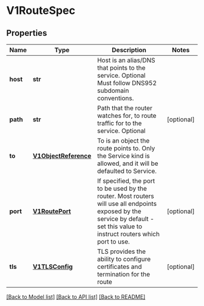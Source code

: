 # V1RouteSpec

## Properties
Name | Type | Description | Notes
------------ | ------------- | ------------- | -------------
**host** | **str** | Host is an alias/DNS that points to the service. Optional Must follow DNS952 subdomain conventions. | 
**path** | **str** | Path that the router watches for, to route traffic for to the service. Optional | [optional] 
**to** | [**V1ObjectReference**](V1ObjectReference.md) | To is an object the route points to. Only the Service kind is allowed, and it will be defaulted to Service. | 
**port** | [**V1RoutePort**](V1RoutePort.md) | If specified, the port to be used by the router. Most routers will use all endpoints exposed by the service by default - set this value to instruct routers which port to use. | [optional] 
**tls** | [**V1TLSConfig**](V1TLSConfig.md) | TLS provides the ability to configure certificates and termination for the route | [optional] 

[[Back to Model list]](../README.md#documentation-for-models) [[Back to API list]](../README.md#documentation-for-api-endpoints) [[Back to README]](../README.md)


